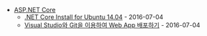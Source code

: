 - [ASP.NET Core](README.md)
  - [.NET Core Install for Ubuntu 14.04](Install.Net.Core.md) - 2016-07-04
  - [Visual Studio와 Git을 이용하여 Web App 배포하기](VS.Git.md) - 2016-07-04
